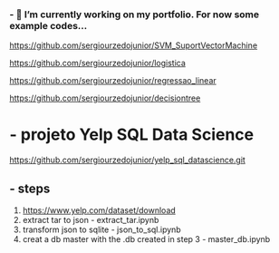 ### - 🔭 I’m currently working on my portfolio. For now some example codes...

https://github.com/sergiourzedojunior/SVM_SuportVectorMachine

https://github.com/sergiourzedojunior/logistica

https://github.com/sergiourzedojunior/regressao_linear

https://github.com/sergiourzedojunior/decisiontree

# - projeto Yelp SQL Data Science
https://github.com/sergiourzedojunior/yelp_sql_datascience.git
## - steps
1. https://www.yelp.com/dataset/download
2. extract tar to json - extract_tar.ipynb
3. transform json to sqlite - json_to_sql.ipynb
4. creat a db master with the .db created in step 3 - master_db.ipynb

   
<!--
**sergiourzedojunior/sergiourzedojunior** is a ✨ _special_ ✨ repository because its `README.md` (this file) appears on your GitHub profile.

Here are some ideas to get you started:

- 🔭 I’m currently working on ...
- 🌱 I’m currently learning ...
- 👯 I’m looking to collaborate on ...
- 🤔 I’m looking for help with ...
- 💬 Ask me about ...
- 📫 How to reach me: ...
- 😄 Pronouns: ...
- ⚡ Fun fact: ...
-->

